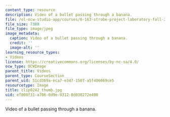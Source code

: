 ```yaml
---
content_type: resource
description: Video of a bullet passing through a banana.
file: /ol-ocw-studio-app/courses/6-163-strobe-project-laboratory-fall-2005/ef008f31a7060d9e93128d030272e400_clip0242_thumb.jpg
file_size: 7388
file_type: image/jpeg
image_metadata:
  caption: Video of a bullet passing through a banana.
  credit: ''
  image-alt: ''
learning_resource_types:
- Videos
license: https://creativecommons.org/licenses/by-nc-sa/4.0/
ocw_type: OCWImage
parent_title: Videos
parent_type: CourseSection
parent_uid: 51cd369a-eca7-e347-1507-a5f406669ce5
resourcetype: Image
title: clip0242_thumb.jpg
uid: ef008f31-a706-0d9e-9312-8d030272e400
---
```

Video of a bullet passing through a banana.